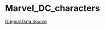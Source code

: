 # Marvel_DC_characters

[Original Data Source](https://www.kaggle.com/dannielr/marvel-superheroes?select=marvel_dc_characters.csv)